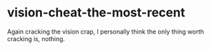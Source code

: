 # vision-cheat-the-most-recent
Again cracking the vision crap, I personally think the only thing worth cracking is, nothing.
